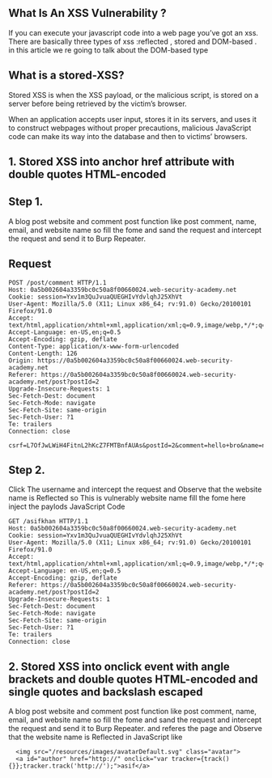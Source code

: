 ## What Is An XSS Vulnerability ?

If you can execute your javascript code into a web page you’ve got an xss.
There are basically three types of xss :reflected , stored and DOM-based .
in this article we re going to talk about the DOM-based type

## What is a stored-XSS?

Stored XSS is when the XSS payload, or the malicious script, is stored on a server before being retrieved by the victim’s browser.

When an application accepts user input, stores it in its servers, 
and uses it to construct webpages without proper precautions, malicious JavaScript code can make its way into the database and then to victims’ browsers.


## 1. Stored XSS into anchor href attribute with double quotes HTML-encoded

## Step 1.

A blog post website and comment post function like post comment, name, email, and  website name so fill the fome and sand the request and intercept the request and send it to Burp Repeater.

## Request

    POST /post/comment HTTP/1.1
    Host: 0a5b002604a3359bc0c50a8f00660024.web-security-academy.net
    Cookie: session=Yxv1m3QuJvuaQUEGHIvYdvlqhJ25XhVt
    User-Agent: Mozilla/5.0 (X11; Linux x86_64; rv:91.0) Gecko/20100101 Firefox/91.0
    Accept: text/html,application/xhtml+xml,application/xml;q=0.9,image/webp,*/*;q=0.8
    Accept-Language: en-US,en;q=0.5
    Accept-Encoding: gzip, deflate
    Content-Type: application/x-www-form-urlencoded
    Content-Length: 126
    Origin: https://0a5b002604a3359bc0c50a8f00660024.web-security-academy.net
    Referer: https://0a5b002604a3359bc0c50a8f00660024.web-security-academy.net/post?postId=2
    Upgrade-Insecure-Requests: 1
    Sec-Fetch-Dest: document
    Sec-Fetch-Mode: navigate
    Sec-Fetch-Site: same-origin
    Sec-Fetch-User: ?1
    Te: trailers
    Connection: close

    csrf=L7OfJwLWiH4FitnL2hKcZ7FMTBnfAUAs&postId=2&comment=hello+bro&name=nasir&email=nasir%40khan.com&website=asifkhan

## Step 2.

Click The username and intercept the request and Observe that the website name is Reflected so This is vulnerably website name fill the fome here inject the paylods JavaScript Code 

    GET /asifkhan HTTP/1.1
    Host: 0a5b002604a3359bc0c50a8f00660024.web-security-academy.net
    Cookie: session=Yxv1m3QuJvuaQUEGHIvYdvlqhJ25XhVt
    User-Agent: Mozilla/5.0 (X11; Linux x86_64; rv:91.0) Gecko/20100101 Firefox/91.0
    Accept: text/html,application/xhtml+xml,application/xml;q=0.9,image/webp,*/*;q=0.8
    Accept-Language: en-US,en;q=0.5
    Accept-Encoding: gzip, deflate
    Referer: https://0a5b002604a3359bc0c50a8f00660024.web-security-academy.net/post?postId=2
    Upgrade-Insecure-Requests: 1
    Sec-Fetch-Dest: document
    Sec-Fetch-Mode: navigate
    Sec-Fetch-Site: same-origin
    Sec-Fetch-User: ?1
    Te: trailers
    Connection: close

## 2. Stored XSS into onclick event with angle brackets and double quotes HTML-encoded and single quotes and backslash escaped

A blog post website and comment post function like post comment, name, email, and  website name so fill the fome and sand the request and intercept the request and send it to Burp Repeater. and referes the page and Observe that the website name is Reflected in JavaScript like 

      <img src="/resources/images/avatarDefault.svg" class="avatar">                          
      <a id="author" href="http://" onclick="var tracker={track(){}};tracker.track('http://');">asif</a>

